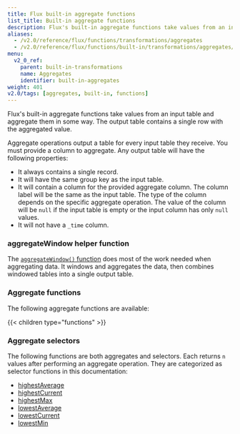 ```yaml
---
title: Flux built-in aggregate functions
list_title: Built-in aggregate functions
description: Flux's built-in aggregate functions take values from an input table and aggregate them in some way.
aliases:
  - /v2.0/reference/flux/functions/transformations/aggregates
  - /v2.0/reference/flux/functions/built-in/transformations/aggregates/
menu:
  v2_0_ref:
    parent: built-in-transformations
    name: Aggregates
    identifier: built-in-aggregates
weight: 401
v2.0/tags: [aggregates, built-in, functions]
---
```


Flux's built-in aggregate functions take values from an input table and aggregate them in some way.
The output table contains a single row with the aggregated value.

Aggregate operations output a table for every input table they receive.
You must provide a column to aggregate.
Any output table will have the following properties:

- It always contains a single record.
- It will have the same group key as the input table.
- It will contain a column for the provided aggregate column.
  The column label will be the same as the input table.
  The type of the column depends on the specific aggregate operation.
  The value of the column will be `null` if the input table is empty or the input column has only `null` values.
- It will not have a `_time` column.

### aggregateWindow helper function
The [`aggregateWindow()` function](/v2.0/reference/flux/stdlib/built-in/transformations/aggregates/aggregatewindow)
does most of the work needed when aggregating data.
It windows and aggregates the data, then combines windowed tables into a single output table.

### Aggregate functions
The following aggregate functions are available:

{{< children type="functions" >}}

### Aggregate selectors
The following functions are both aggregates and selectors.
Each returns `n` values after performing an aggregate operation.
They are categorized as selector functions in this documentation:

- [highestAverage](/v2.0/reference/flux/stdlib/built-in/transformations/selectors/highestaverage)
- [highestCurrent](/v2.0/reference/flux/stdlib/built-in/transformations/selectors/highestcurrent)
- [highestMax](/v2.0/reference/flux/stdlib/built-in/transformations/selectors/highestmax)
- [lowestAverage](/v2.0/reference/flux/stdlib/built-in/transformations/selectors/lowestaverage)
- [lowestCurrent](/v2.0/reference/flux/stdlib/built-in/transformations/selectors/lowestcurrent)
- [lowestMin](/v2.0/reference/flux/stdlib/built-in/transformations/selectors/lowestmin)
